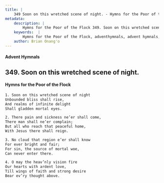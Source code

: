 ```yaml
---
title: |
    349 Soon on this wretched scene of night. - Hymns for the Poor of the Flock
metadata:
    description: |
        Hymns for the Poor of the Flock 349. Soon on this wretched scene of night.. Soon on this wretched scene of night  Unbounded bliss shall rise, And realms of infinite delight  Shall gladden mortal eyes. 
    keywords:  |
        Hymns for the Poor of the Flock, adventhymnals, advent hymnals, Soon on this wretched scene of night., Soon on this wretched scene of night , 
    author: Brian Onang'o
---
```


#### Advent Hymnals
## 349. Soon on this wretched scene of night.
####  Hymns for the Poor of the Flock

```txt
1. Soon on this wretched scene of night 
Unbounded bliss shall rise,
And realms of infinite delight 
Shall gladden mortal eyes.

2. There pain and sickness ne’er shall come,
There man shall ne’er complain;
But all who reach that peaceful home, 
With Jesus there shall reign.

3. No cloud that region e’er shall know
For ever bright and fair;
For sin, the source of mortal woe,
Can never enter there.

4. O may the heav’nly vision fire
Our hearts with ardent love,
Till wings of faith and strong desire 
Bear ev’ry thought above.
```
